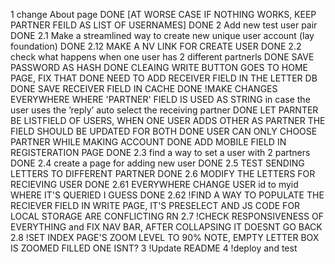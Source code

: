 1 change About page DONE
[AT WORSE CASE IF NOTHING WORKS, KEEP PARTNER FEILD AS LIST OF USERNAMES] DONE
2 Add new test user pair DONE
2.1 Make a streamlined way to create new unique user account (lay foundation) DONE
2.12 MAKE A NV LINK FOR CREATE USER DONE
2.2 check what happens when one user has 2 different partnerls DONE
    SAVE PASSWORD AS HASH DONE
    CLEAING WRITE BUTTON GOES TO HOME PAGE, FIX THAT DONE
    NEED TO ADD RECEIVER FIELD IN THE LETTER DB DONE
    SAVE RECEIVER FIELD IN CACHE  DONE
    !MAKE CHANGES EVERYWHERE WHERE 'PARTNER' FIELD IS USED AS STRING
    in case the user uses the ’reply’ auto select the receiving partner DONE
    LET PARNTER BE LISTFIELD OF USERS, WHEN ONE USER ADDS OTHER AS PARTNER THE FIELD SHOULD BE UPDATED FOR BOTH DONE
    USER CAN ONLY CHOOSE PARTNER WHILE MAKING ACCOUNT DONE
    ADD MOBILE FIELD IN REGISTERATION PAGE   DONE
2.3 find a way to set a user with 2 partners  DONE
2.4 create a page for adding new user DONE
2.5 TEST SENDING LETTERS TO DIFFERENT PARTNER DONE
2.6  MODIFY THE LETTERS FOR RECIEVING USER  DONE
2.61 EVERYWHERE CHANGE USER id to myid WHERE IT'S QUERIED I GUESS DONE
2.62 !FIND A WAY TO POPULATE THE RECIEVER FIELD IN WRITE PAGE, IT'S PRESELECT AND JS CODE FOR LOCAL STORAGE ARE CONFLICTING RN
2.7 !CHECK RESPONSIVENESS OF EVERYTHING and FIX NAV BAR, AFTER COLLAPSING IT DOESNT GO BACK
2.8 !SET INDEX PAGE'S ZOOM LEVEL TO 90% NOTE, EMPTY LETTER BOX IS ZOOMED FILLED ONE ISNT?
3 !Update README
4    !deploy and test
